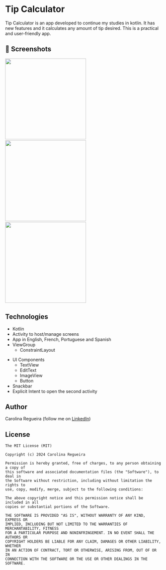# Tip Calculator
Tip Calculator is an app developed to continue my studies in kotlin. It has new features and it calculates any amount of tip desired. This is a practical and user-friendly app.

## :camera_flash: Screenshots
<!-- You can add more screenshots here if you like -->
<img src="https://github.com/user-attachments/assets/2bdba7c5-9bfc-4579-a97c-bbee00d584ac" width="260">&emsp;<img src="https://github.com/user-attachments/assets/04525d1b-9f4d-4280-935f-40aeeebdb05b" width="260">&emsp;<img src="https://github.com/user-attachments/assets/1fc3119d-d860-4f96-a7a7-7e341b4a9c47" width="260">&emsp;

## Technologies
* Kotlin
* Activity to host/manage screens
* App in English, French, Portuguese and Spanish
* ViewGroup
    * ConstraintLayout
- UI Components
    - TextView
    - EditText
    - ImageView
    - Button
- Snackbar
- Explicit Intent to open the second activity 

## Author
Carolina Regueira (follow me on [LinkedIn](linkedin.com/in/carolina-élisabeth-regueira))

## License
```
The MIT License (MIT)

Copyright (c) 2024 Carolina Regueira

Permission is hereby granted, free of charges, to any person obtaining a copy of
this software and associated documentation files (the "Software"), to deal in
the Software without restriction, including without limitation the rights to
use, copy, modify, merge, subject to the following conditions:

The above copyright notice and this permission notice shall be included in all
copies or substantial portions of the Software.

THE SOFTWARE IS PROVIDED "AS IS", WITHOUT WARRANTY OF ANY KIND, EXPRESS OR
IMPLIED, INCLUDING BUT NOT LIMITED TO THE WARRANTIES OF MERCHANTABILITY, FITNESS
FOR A PARTICULAR PURPOSE AND NONINFRINGEMENT. IN NO EVENT SHALL THE AUTHORS OR
COPYRIGHT HOLDERS BE LIABLE FOR ANY CLAIM, DAMAGES OR OTHER LIABILITY, WHETHER
IN AN ACTION OF CONTRACT, TORT OR OTHERWISE, ARISING FROM, OUT OF OR IN
CONNECTION WITH THE SOFTWARE OR THE USE OR OTHER DEALINGS IN THE SOFTWARE.
```
